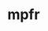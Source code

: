 ---
title: "mpfr"
layout: cache
categories: [package, develop-2024-03-03]
meta: {"versions": ["4.2.1"], "compilers": ["gcc@=11.4.0", "gcc@=7.3.1", "gcc@=7.5.0", "gcc@=9.4.0", "oneapi@=2024.0.0"], "oss": ["amzn2", "ubuntu18.04", "ubuntu20.04", "ubuntu22.04"], "platforms": ["linux"], "targets": ["aarch64", "neoverse_n1", "neoverse_v1", "neoverse_v2", "ppc64le", "x86_64_v3"], "stacks": ["aws-isc", "aws-isc-aarch64", "developer-tools", "e4s", "e4s-neoverse-v2", "e4s-neoverse_v1", "e4s-oneapi", "e4s-power", "radiuss", "root", "tutorial"], "num_specs": 11, "num_specs_by_stack": {"root": 11, "aws-isc-aarch64": 2, "aws-isc": 1, "e4s-power": 1, "developer-tools": 1, "radiuss": 1, "e4s-neoverse_v1": 1, "e4s-neoverse-v2": 1, "tutorial": 1, "e4s": 1, "e4s-oneapi": 1}}
spec_details: [{"hash": "x7i3yove5xs6slj7h7d2ogg7tjjx5nza", "compiler": "gcc@=7.3.1", "versions": ["4.2.1"], "os": "amzn2", "platform": "linux", "target": "aarch64", "variants": ["build_system=autotools", "libs=shared,static"], "stacks": ["root", "aws-isc-aarch64"], "size": "-", "tarball": "https://binaries.spack.io/develop-2024-03-03/build_cache/linux-amzn2-aarch64/gcc-7.3.1/mpfr-4.2.1/linux-amzn2-aarch64-gcc-7.3.1-mpfr-4.2.1-x7i3yove5xs6slj7h7d2ogg7tjjx5nza.spack"}, {"hash": "f4ngsm6zyc4hp4ljwutzvrgte2lobllg", "compiler": "gcc@=7.3.1", "versions": ["4.2.1"], "os": "amzn2", "platform": "linux", "target": "neoverse_n1", "variants": ["build_system=autotools", "libs=shared,static"], "stacks": ["root", "aws-isc-aarch64"], "size": "-", "tarball": "https://binaries.spack.io/develop-2024-03-03/build_cache/linux-amzn2-neoverse_n1/gcc-7.3.1/mpfr-4.2.1/linux-amzn2-neoverse_n1-gcc-7.3.1-mpfr-4.2.1-f4ngsm6zyc4hp4ljwutzvrgte2lobllg.spack"}, {"hash": "z7mggsucnmn3qnscwqlyzqdxszbfdp55", "compiler": "gcc@=7.3.1", "versions": ["4.2.1"], "os": "amzn2", "platform": "linux", "target": "x86_64_v3", "variants": ["build_system=autotools", "libs=shared,static"], "stacks": ["aws-isc", "root"], "size": "-", "tarball": "https://binaries.spack.io/develop-2024-03-03/build_cache/linux-amzn2-x86_64_v3/gcc-7.3.1/mpfr-4.2.1/linux-amzn2-x86_64_v3-gcc-7.3.1-mpfr-4.2.1-z7mggsucnmn3qnscwqlyzqdxszbfdp55.spack"}, {"hash": "utl5jyfuma3myffxk74qspuzfcc457n6", "compiler": "gcc@=9.4.0", "versions": ["4.2.1"], "os": "ubuntu20.04", "platform": "linux", "target": "ppc64le", "variants": ["build_system=autotools", "libs=shared,static"], "stacks": ["e4s-power", "root"], "size": "-", "tarball": "https://binaries.spack.io/develop-2024-03-03/build_cache/linux-ubuntu20.04-ppc64le/gcc-9.4.0/mpfr-4.2.1/linux-ubuntu20.04-ppc64le-gcc-9.4.0-mpfr-4.2.1-utl5jyfuma3myffxk74qspuzfcc457n6.spack"}, {"hash": "rxswjjiywvlwosx5upv34ntuhan2icgn", "compiler": "gcc@=7.5.0", "versions": ["4.2.1"], "os": "ubuntu18.04", "platform": "linux", "target": "x86_64_v3", "variants": ["build_system=autotools", "libs=shared,static"], "stacks": ["root", "developer-tools"], "size": "-", "tarball": "https://binaries.spack.io/develop-2024-03-03/build_cache/linux-ubuntu18.04-x86_64_v3/gcc-7.5.0/mpfr-4.2.1/linux-ubuntu18.04-x86_64_v3-gcc-7.5.0-mpfr-4.2.1-rxswjjiywvlwosx5upv34ntuhan2icgn.spack"}, {"hash": "mqq347q4hcrzivkzv6yk2k35f3n3rwqk", "compiler": "gcc@=7.5.0", "versions": ["4.2.1"], "os": "ubuntu18.04", "platform": "linux", "target": "x86_64_v3", "variants": ["build_system=autotools", "libs=shared,static"], "stacks": ["radiuss", "root"], "size": "-", "tarball": "https://binaries.spack.io/develop-2024-03-03/build_cache/linux-ubuntu18.04-x86_64_v3/gcc-7.5.0/mpfr-4.2.1/linux-ubuntu18.04-x86_64_v3-gcc-7.5.0-mpfr-4.2.1-mqq347q4hcrzivkzv6yk2k35f3n3rwqk.spack"}, {"hash": "r5anvrikswlxrqgfznvgrhujshswbvxt", "compiler": "gcc@=11.4.0", "versions": ["4.2.1"], "os": "ubuntu22.04", "platform": "linux", "target": "neoverse_v1", "variants": ["build_system=autotools", "libs=shared,static"], "stacks": ["e4s-neoverse_v1", "root"], "size": "-", "tarball": "https://binaries.spack.io/develop-2024-03-03/build_cache/linux-ubuntu22.04-neoverse_v1/gcc-11.4.0/mpfr-4.2.1/linux-ubuntu22.04-neoverse_v1-gcc-11.4.0-mpfr-4.2.1-r5anvrikswlxrqgfznvgrhujshswbvxt.spack"}, {"hash": "l3qe57u5gc5hz2hjd6mtjlw2umetkgt4", "compiler": "gcc@=11.4.0", "versions": ["4.2.1"], "os": "ubuntu22.04", "platform": "linux", "target": "neoverse_v2", "variants": ["build_system=autotools", "libs=shared,static"], "stacks": ["root", "e4s-neoverse-v2"], "size": "-", "tarball": "https://binaries.spack.io/develop-2024-03-03/build_cache/linux-ubuntu22.04-neoverse_v2/gcc-11.4.0/mpfr-4.2.1/linux-ubuntu22.04-neoverse_v2-gcc-11.4.0-mpfr-4.2.1-l3qe57u5gc5hz2hjd6mtjlw2umetkgt4.spack"}, {"hash": "uj374zu3jfy4q3pfakftxefrvttwpcq7", "compiler": "gcc@=11.4.0", "versions": ["4.2.1"], "os": "ubuntu22.04", "platform": "linux", "target": "x86_64_v3", "variants": ["build_system=autotools", "libs=shared,static"], "stacks": ["root", "tutorial"], "size": "-", "tarball": "https://binaries.spack.io/develop-2024-03-03/build_cache/linux-ubuntu22.04-x86_64_v3/gcc-11.4.0/mpfr-4.2.1/linux-ubuntu22.04-x86_64_v3-gcc-11.4.0-mpfr-4.2.1-uj374zu3jfy4q3pfakftxefrvttwpcq7.spack"}, {"hash": "etoxreog2bwnk4odkeydgdjqcad7kgni", "compiler": "gcc@=11.4.0", "versions": ["4.2.1"], "os": "ubuntu22.04", "platform": "linux", "target": "x86_64_v3", "variants": ["build_system=autotools", "libs=shared,static"], "stacks": ["e4s", "root"], "size": "-", "tarball": "https://binaries.spack.io/develop-2024-03-03/build_cache/linux-ubuntu22.04-x86_64_v3/gcc-11.4.0/mpfr-4.2.1/linux-ubuntu22.04-x86_64_v3-gcc-11.4.0-mpfr-4.2.1-etoxreog2bwnk4odkeydgdjqcad7kgni.spack"}, {"hash": "osc3vu5qbdekinbre7ndoqcgpzyxp6y4", "compiler": "oneapi@=2024.0.0", "versions": ["4.2.1"], "os": "ubuntu22.04", "platform": "linux", "target": "x86_64_v3", "variants": ["build_system=autotools", "libs=shared,static"], "stacks": ["root", "e4s-oneapi"], "size": "-", "tarball": "https://binaries.spack.io/develop-2024-03-03/build_cache/linux-ubuntu22.04-x86_64_v3/oneapi-2024.0.0/mpfr-4.2.1/linux-ubuntu22.04-x86_64_v3-oneapi-2024.0.0-mpfr-4.2.1-osc3vu5qbdekinbre7ndoqcgpzyxp6y4.spack"}]
---